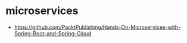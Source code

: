 # microservices

- https://github.com/PacktPublishing/Hands-On-Microservices-with-Spring-Boot-and-Spring-Cloud